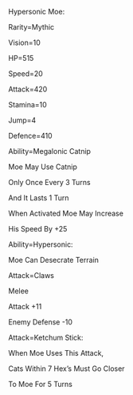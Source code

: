 Hypersonic Moe:

Rarity=Mythic

Vision=10

HP=515

Speed=20

Attack=420

Stamina=10

Jump=4

Defence=410

Ability=Megalonic Catnip

Moe May Use Catnip

Only Once Every 3 Turns

And It Lasts 1 Turn

When Activated Moe May Increase 

His Speed By +25

Ability=Hypersonic:

Moe Can Desecrate Terrain

Attack=Claws

Melee

Attack +11

Enemy Defense -10

Attack=Ketchum Stick:

When Moe Uses This Attack,

Cats Within 7 Hex’s Must Go Closer

To Moe For 5 Turns
